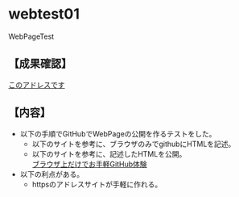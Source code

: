 # webtest01
WebPageTest

## 【成果確認】
[このアドレスです](https://sayo0821.github.io/webtest01/)

## 【内容】
- 以下の手順でGitHubでWebPageの公開を作るテストをした。
  - 以下のサイトを参考に、ブラウザのみでgithubにHTMLを記述。
  - 以下のサイトを参考に、記述したHTMLを公開。  
[ブラウザ上だけでお手軽GitHub体験](https://www.i-ryo.com/entry/2018/11/28/221938)
- 以下の利点がある。
  - httpsのアドレスサイトが手軽に作れる。
